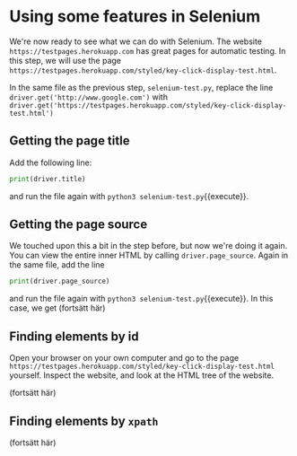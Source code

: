 # Using some features in Selenium
We're now ready to see what we can do with Selenium. The website `https://testpages.herokuapp.com` has great pages for automatic testing. In this step, we will use the page `https://testpages.herokuapp.com/styled/key-click-display-test.html`. 

In the same file as the previous step, `selenium-test.py`, replace the line `driver.get('http://www.google.com')` with `driver.get('https://testpages.herokuapp.com/styled/key-click-display-test.html')`
## Getting the page title

Add the following line:

```python
print(driver.title)
```

and run the file again with `python3 selenium-test.py`{{execute}}. 

## Getting the page source

We touched upon this a bit in the step before, but now we're doing it again. You can view the entire inner HTML by calling `driver.page_source`. Again in the same file, add the line 

```python
print(driver.page_source)
```

and run the file again with `python3 selenium-test.py`{{execute}}. In this case, we get (fortsätt här)

## Finding elements by id
Open your browser on your own computer and go to the page `https://testpages.herokuapp.com/styled/key-click-display-test.html` yourself. Inspect the website, and look at the HTML tree of the website.

(fortsätt här)

## Finding elements by `xpath`
(fortsätt här)